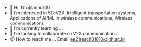 - 👋 Hi, I’m @annu100
- 👀 I’m interested in 5G-V2X, Intelligent transportation systems, Applications of AI/ML in wireless communications, Wireless communications 
- 🌱 I’m currently learning ...
- 💞️ I’m looking to collaborate on V2X communication...
- 📫 How to reach me ...
Email: ee21resch01010@iith.ac.in

<!---
annu100/annu100 is a ✨ special ✨ repository because its `README.md` (this file) appears on your GitHub profile.
You can click the Preview link to take a look at your changes.
--->
